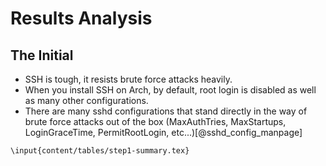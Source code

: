 # Results Analysis

## The Initial
- SSH is tough, it resists brute force attacks heavily.
- When you install SSH on Arch, by default, root login is disabled as well as many other configurations.  
- There are many sshd configurations that stand directly in the way of brute force attacks out of the box (MaxAuthTries, MaxStartups, LoginGraceTime, PermitRootLogin, etc...)[@sshd_config_manpage]



```{=latex}
\input{content/tables/step1-summary.tex}
```